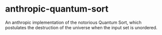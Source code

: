 # anthropic-quantum-sort
An anthropic implementation of the notorious Quantum Sort, which postulates the destruction of the universe when the input set is unordered.
